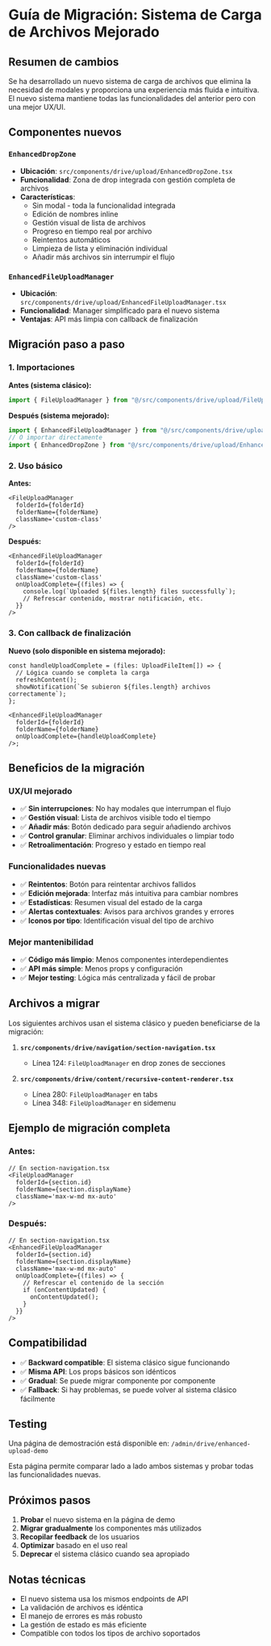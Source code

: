 # Guía de Migración: Sistema de Carga de Archivos Mejorado

## Resumen de cambios

Se ha desarrollado un nuevo sistema de carga de archivos que elimina la necesidad de modales y proporciona una experiencia más fluida e intuitiva. El nuevo sistema mantiene todas las funcionalidades del anterior pero con una mejor UX/UI.

## Componentes nuevos

### `EnhancedDropZone`

- **Ubicación**: `src/components/drive/upload/EnhancedDropZone.tsx`
- **Funcionalidad**: Zona de drop integrada con gestión completa de archivos
- **Características**:
  - Sin modal - toda la funcionalidad integrada
  - Edición de nombres inline
  - Gestión visual de lista de archivos
  - Progreso en tiempo real por archivo
  - Reintentos automáticos
  - Limpieza de lista y eliminación individual
  - Añadir más archivos sin interrumpir el flujo

### `EnhancedFileUploadManager`

- **Ubicación**: `src/components/drive/upload/EnhancedFileUploadManager.tsx`
- **Funcionalidad**: Manager simplificado para el nuevo sistema
- **Ventajas**: API más limpia con callback de finalización

## Migración paso a paso

### 1. Importaciones

**Antes (sistema clásico):**

```typescript
import { FileUploadManager } from "@/src/components/drive/upload/FileUploadManager";
```

**Después (sistema mejorado):**

```typescript
import { EnhancedFileUploadManager } from "@/src/components/drive/upload/EnhancedFileUploadManager";
// O importar directamente
import { EnhancedDropZone } from "@/src/components/drive/upload/EnhancedDropZone";
```

### 2. Uso básico

**Antes:**

```tsx
<FileUploadManager
  folderId={folderId}
  folderName={folderName}
  className='custom-class'
/>
```

**Después:**

```tsx
<EnhancedFileUploadManager
  folderId={folderId}
  folderName={folderName}
  className='custom-class'
  onUploadComplete={(files) => {
    console.log(`Uploaded ${files.length} files successfully`);
    // Refrescar contenido, mostrar notificación, etc.
  }}
/>
```

### 3. Con callback de finalización

**Nuevo (solo disponible en sistema mejorado):**

```tsx
const handleUploadComplete = (files: UploadFileItem[]) => {
  // Lógica cuando se completa la carga
  refreshContent();
  showNotification(`Se subieron ${files.length} archivos correctamente`);
};

<EnhancedFileUploadManager
  folderId={folderId}
  folderName={folderName}
  onUploadComplete={handleUploadComplete}
/>;
```

## Beneficios de la migración

### UX/UI mejorado

- ✅ **Sin interrupciones**: No hay modales que interrumpan el flujo
- ✅ **Gestión visual**: Lista de archivos visible todo el tiempo
- ✅ **Añadir más**: Botón dedicado para seguir añadiendo archivos
- ✅ **Control granular**: Eliminar archivos individuales o limpiar todo
- ✅ **Retroalimentación**: Progreso y estado en tiempo real

### Funcionalidades nuevas

- ✅ **Reintentos**: Botón para reintentar archivos fallidos
- ✅ **Edición mejorada**: Interfaz más intuitiva para cambiar nombres
- ✅ **Estadísticas**: Resumen visual del estado de la carga
- ✅ **Alertas contextuales**: Avisos para archivos grandes y errores
- ✅ **Iconos por tipo**: Identificación visual del tipo de archivo

### Mejor mantenibilidad

- ✅ **Código más limpio**: Menos componentes interdependientes
- ✅ **API más simple**: Menos props y configuración
- ✅ **Mejor testing**: Lógica más centralizada y fácil de probar

## Archivos a migrar

Los siguientes archivos usan el sistema clásico y pueden beneficiarse de la migración:

1. **`src/components/drive/navigation/section-navigation.tsx`**

   - Línea 124: `FileUploadManager` en drop zones de secciones

2. **`src/components/drive/content/recursive-content-renderer.tsx`**
   - Línea 280: `FileUploadManager` en tabs
   - Línea 348: `FileUploadManager` en sidemenu

## Ejemplo de migración completa

### Antes:

```tsx
// En section-navigation.tsx
<FileUploadManager
  folderId={section.id}
  folderName={section.displayName}
  className='max-w-md mx-auto'
/>
```

### Después:

```tsx
// En section-navigation.tsx
<EnhancedFileUploadManager
  folderId={section.id}
  folderName={section.displayName}
  className='max-w-md mx-auto'
  onUploadComplete={(files) => {
    // Refrescar el contenido de la sección
    if (onContentUpdated) {
      onContentUpdated();
    }
  }}
/>
```

## Compatibilidad

- ✅ **Backward compatible**: El sistema clásico sigue funcionando
- ✅ **Misma API**: Los props básicos son idénticos
- ✅ **Gradual**: Se puede migrar componente por componente
- ✅ **Fallback**: Si hay problemas, se puede volver al sistema clásico fácilmente

## Testing

Una página de demostración está disponible en:
`/admin/drive/enhanced-upload-demo`

Esta página permite comparar lado a lado ambos sistemas y probar todas las funcionalidades nuevas.

## Próximos pasos

1. **Probar** el nuevo sistema en la página de demo
2. **Migrar gradualmente** los componentes más utilizados
3. **Recopilar feedback** de los usuarios
4. **Optimizar** basado en el uso real
5. **Deprecar** el sistema clásico cuando sea apropiado

## Notas técnicas

- El nuevo sistema usa los mismos endpoints de API
- La validación de archivos es idéntica
- El manejo de errores es más robusto
- La gestión de estado es más eficiente
- Compatible con todos los tipos de archivo soportados
